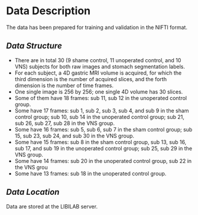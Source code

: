 # Data Description
The data has been prepared for training and validation in the NIFTI format.
## *Data Structure*
- There are in total 30 (9 shame control, 11 unoperated control, and 10 VNS) subjects for both raw images and stomach segmentation labels. 
- For each subject, a 4D gastric MRI volume is acquired, for which the third dimension is the number of acquired slices, and the forth dimension is the number of time frames.
- One single image is 256 by 256; one single 4D volume has 30 slices. 
- Some of them have 18 frames: sub 11, sub 12 in the unoperated control group.
- Some have 17 frames: sub 1, sub 2, sub 3, sub 4, and sub 9 in the sham control group; sub 10, sub 14 in the unoperated control group; sub 21, sub 26, sub 27, sub 28 in the VNS group.
- Some have 16 frames: sub 5, sub 6, sub 7 in the sham control group; sub 15, sub 23, sub 24, and sub 30 in the VNS group.
- Some have 15 frames: sub 8 in the sham control group, sub 13, sub 16, sub 17, and sub 19 in the unoperated control group; sub 25, sub 29 in the VNS group.
- Some have 14 frames: sub 20 in the unoperated control group, sub 22 in the VNS grou
- Some have 13 frames: sub 18 in the unoperated control group.
## *Data Location*
Data are stored at the LIBILAB server.
